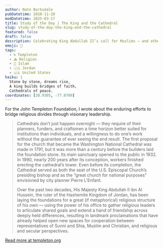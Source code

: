 ```yaml
---
author: Nate Barksdale
pubDatetime: 2018-11-20
modDatetime: 2025-03-17
title: Study of the Day | The King and the Cathedral
slug: study-of-the-day-the-king-and-the-cathedral
featured: false
draft: false
description: Celebrating King Abdullah II’s call for Muslims — and others — to enact their love of God and neighbor
emoji: 🏰
tags:
  - 🌀 Templeton
  - ⛪ Religion
  - 🌙 Islam
  - 🇯🇴 Jordan
  - 🇺🇸 United States
haiku: |
  Stone by stone, dreams rise,  
  A king builds bridges of faith,  
  Cathedrals of peace.
coordinates: [38.9305, -77.0709]
---
```


For the John Templeton Foundation, I wrote about the enduring efforts to bridge religious divides through visionary leadership.

> Cathedrals don’t just happen overnight — they require of their planners, funders, and craftsmen a time horizon better suited for institutions than individuals, and a willingness to do one’s work without the guarantee of ever seeing the end result. The first proposal for the church that became the Washington National Cathedral was made in 1791, but it was more than a century before the builders laid the foundation stone. Its main sanctuary opened to the public in 1932. In 1990, nearly 200 years after its conception, workers finished erecting the cathedral’s tower. Even before its completion, the Cathedral served as both the seat of the U.S. Episcopal Church’s presiding bishop and as the “great church for national purposes” envisioned by city planner Pierre L’Enfant.
>
> Over the past two decades, His Majesty King Abdullah II ibn Al Hussein, the ruler of the Hashemite Kingdom of Jordan, has been laying the foundations for a great (if metaphorical) religious structure of his own — using the power of his office to gather religious leaders to articulate shared goals and extend a hand of friendship across deeply held differences, resulting in landmark proclamations that have already helped open new spaces for cooperation between representatives of Sunni and Shia, Muslim and Christian, and religious and secular perspectives.

[Read more at templeton.org](https://www.templeton.org/news/the-king-and-the-cathedral)
